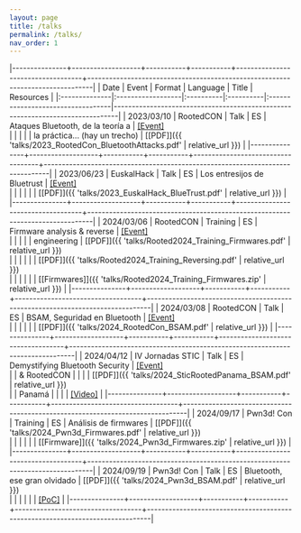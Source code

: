 ```yaml
---
layout: page
title: /talks
permalink: /talks/
nav_order: 1
---
```


|---------------+-------------------+-----------+-----------+-----------------------------------+-------------------------------------------------------------------------------|
| Date          | Event             | Format    | Language  | Title                             | Resources                                                                     |
|:--------------|:------------------|:----------|:----------|:----------------------------------|-------------------------------------------------------------------------------|
| 2023/03/10    | RootedCON         | Talk      | ES        | Ataques Bluetooth, de la teoría a | [[Event]](https://www.rootedcon.com/archive/rooted2023/)                      \
|               |                   |           |           | la práctica... (hay un trecho)    | [[PDF]]({{ 'talks/2023_RootedCon_BluetoothAttacks.pdf' | relative_url }})     |
|---------------+-------------------+-----------+-----------+-----------------------------------+-------------------------------------------------------------------------------|
| 2023/06/23    | EuskalHack        | Talk      | ES        | Los entresijos de Bluetrust       | [[Event]](https://www.euskalhack.org/securitycongress2023/)                   \
|               |                   |           |           |                                   | [[PDF]]({{ 'talks/2023_EuskalHack_BlueTrust.pdf' | relative_url }})           |
|---------------+-------------------+-----------+-----------+-----------------------------------+-------------------------------------------------------------------------------|
| 2024/03/06    | RootedCON         | Training  | ES        | Firmware analysis & reverse       | [[Event]](https://www.rootedcon.com/archive/rooted2024/)                      \
|               |                   |           |           | engineering                       | [[PDF]]({{ 'talks/Rooted2024_Training_Firmwares.pdf' | relative_url }})       \
|               |                   |           |           |                                   | [[PDF]]({{ 'talks/Rooted2024_Training_Reversing.pdf' | relative_url }})       \
|               |                   |           |           |                                   | [[Firmwares]]({{ 'talks/Rooted2024_Training_Firmwares.zip' | relative_url }}) |
|---------------+-------------------+-----------+-----------+-----------------------------------+-------------------------------------------------------------------------------|
| 2024/03/08    | RootedCON         | Talk      | ES        | BSAM, Seguridad en Bluetooth      | [[Event]](https://www.rootedcon.com/archive/rooted2024/)                      \
|               |                   |           |           |                                   | [[PDF]]({{ 'talks/2024_RootedCon_BSAM.pdf' | relative_url }})                 |
|---------------+-------------------+-----------+-----------+-----------------------------------+-------------------------------------------------------------------------------|
| 2024/04/12    | IV Jornadas STIC  | Talk      | ES        | Demystifying Bluetooth Security   | [[Event]](https://www.rootedcon.com/archive/rooted2024/)                      \
|               | & RootedCON       |           |           |                                   | [[PDF]]({{ 'talks/2024_SticRootedPanama_BSAM.pdf' | relative_url }})          \
|               | Panamá            |           |           |                                   | [[Video]](https://www.youtube.com/watch?v=VFcsHFsnHFc)                        |
|---------------+-------------------+-----------+-----------+-----------------------------------+-------------------------------------------------------------------------------|
| 2024/09/17    | Pwn3d! Con        | Training  | ES        | Análisis de firmwares             | [[PDF]]({{ 'talks/2024_Pwn3d_Firmwares.pdf' | relative_url }})                \
|               |                   |           |           |                                   | [[Firmware]]({{ 'talks/2024_Pwn3d_Firmwares.zip' | relative_url }})           |
|---------------+-------------------+-----------+-----------+-----------------------------------+-------------------------------------------------------------------------------|
| 2024/09/19    | Pwn3d! Con        | Talk      | ES        | Bluetooth, ese gran olvidado      | [[PDF]]({{ 'talks/2024_Pwn3d_BSAM.pdf' | relative_url }})                     \
|               |                   |           |           |                                   | [[PoC]](https://github.com/TarlogicSecurity/BlueSpy)                          |
|---------------+-------------------+-----------+-----------+-----------------------------------+-------------------------------------------------------------------------------|
